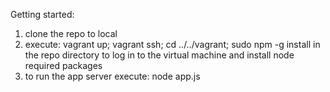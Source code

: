 Getting started:

1)  clone the repo to local
2)  execute:
      vagrant up;
      vagrant ssh;
      cd ../../vagrant;
      sudo npm -g install
    in the repo directory to log in to the virtual machine and install node required packages
3)  to run the app server execute:
      node app.js
